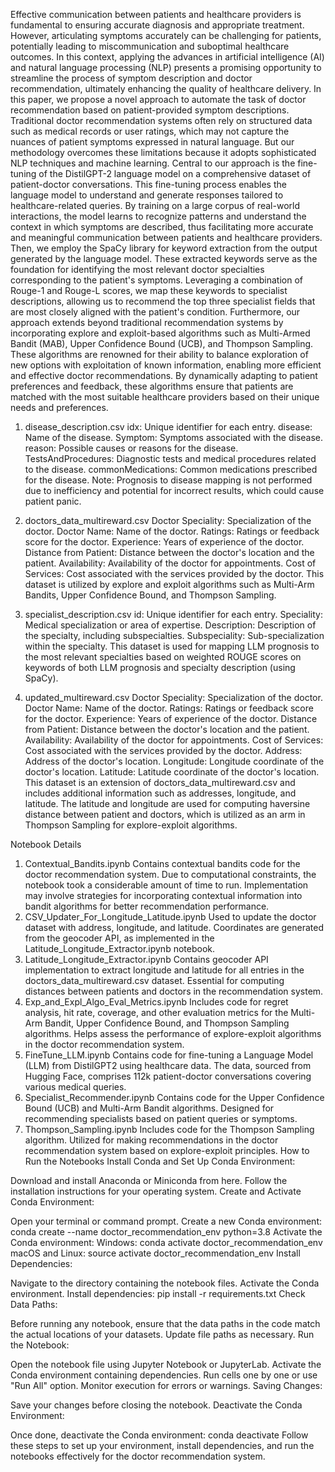Effective communication between patients and healthcare providers is fundamental to ensuring accurate diagnosis and appropriate treatment. However, articulating symptoms accurately can be challenging for patients, potentially leading to miscommunication and suboptimal healthcare outcomes. In this context, applying the advances in artificial intelligence (AI) and natural language processing (NLP) presents a promising opportunity to streamline the process of symptom description and doctor recommendation, ultimately enhancing the quality of healthcare delivery. In this paper, we propose a novel approach to automate the task of doctor recommendation based on patient-provided symptom descriptions. Traditional doctor recommendation systems often rely on structured data such as medical records or user ratings, which may not capture the nuances of patient symptoms expressed in natural language. But our methodology overcomes these limitations because it adopts sophisticated NLP techniques and machine learning. Central to our approach is the fine-tuning of the DistilGPT-2 language model on a comprehensive dataset of patient-doctor conversations. This fine-tuning process enables the language model to understand and generate responses tailored to healthcare-related queries. By training on a large corpus of real-world interactions, the model learns to recognize patterns and understand the context in which symptoms are described, thus facilitating more accurate and meaningful communication between patients and healthcare providers. Then, we employ the SpaCy library for keyword extraction from the output generated by the language model. These extracted keywords serve as the foundation for identifying the most relevant doctor specialties corresponding to the patient's symptoms. Leveraging a combination of Rouge-1 and Rouge-L scores, we map these keywords to specialist descriptions, allowing us to recommend the top three specialist fields that are most closely aligned with the patient's condition. Furthermore, our approach extends beyond traditional recommendation systems by incorporating explore and exploit-based algorithms such as Multi-Armed Bandit (MAB), Upper Confidence Bound (UCB), and Thompson Sampling. These algorithms are renowned for their ability to balance exploration of new options with exploitation of known information, enabling more efficient and effective doctor recommendations. By dynamically adapting to patient preferences and feedback, these algorithms ensure that patients are matched with the most suitable healthcare providers based on their unique needs and preferences.

1) disease_description.csv
idx: Unique identifier for each entry.
disease: Name of the disease.
Symptom: Symptoms associated with the disease.
reason: Possible causes or reasons for the disease.
TestsAndProcedures: Diagnostic tests and medical procedures related to the disease.
commonMedications: Common medications prescribed for the disease.
Note: Prognosis to disease mapping is not performed due to inefficiency and potential for incorrect results, which could cause patient panic.

2) doctors_data_multireward.csv
Doctor Speciality: Specialization of the doctor.
Doctor Name: Name of the doctor.
Ratings: Ratings or feedback score for the doctor.
Experience: Years of experience of the doctor.
Distance from Patient: Distance between the doctor's location and the patient.
Availability: Availability of the doctor for appointments.
Cost of Services: Cost associated with the services provided by the doctor.
This dataset is utilized by explore and exploit algorithms such as Multi-Arm Bandits, Upper Confidence Bound, and Thompson Sampling.

3) specialist_description.csv
id: Unique identifier for each entry.
Speciality: Medical specialization or area of expertise.
Description: Description of the specialty, including subspecialties.
Subspeciality: Sub-specialization within the specialty.
This dataset is used for mapping LLM prognosis to the most relevant specialties based on weighted ROUGE scores on keywords of both LLM prognosis and specialty description (using SpaCy).

4) updated_multireward.csv
Doctor Speciality: Specialization of the doctor.
Doctor Name: Name of the doctor.
Ratings: Ratings or feedback score for the doctor.
Experience: Years of experience of the doctor.
Distance from Patient: Distance between the doctor's location and the patient.
Availability: Availability of the doctor for appointments.
Cost of Services: Cost associated with the services provided by the doctor.
Address: Address of the doctor's location.
Longitude: Longitude coordinate of the doctor's location.
Latitude: Latitude coordinate of the doctor's location.
This dataset is an extension of doctors_data_multireward.csv and includes additional information such as addresses, longitude, and latitude. The latitude and longitude are used for computing haversine distance between patient and doctors, which is utilized as an arm in Thompson Sampling for explore-exploit algorithms.

Notebook Details
1) Contextual_Bandits.ipynb
Contains contextual bandits code for the doctor recommendation system.
Due to computational constraints, the notebook took a considerable amount of time to run.
Implementation may involve strategies for incorporating contextual information into bandit algorithms for better recommendation performance.
2) CSV_Updater_For_Longitude_Latitude.ipynb
Used to update the doctor dataset with address, longitude, and latitude.
Coordinates are generated from the geocoder API, as implemented in the Latitude_Longitude_Extractor.ipynb notebook.
3) Latitude_Longitude_Extractor.ipynb
Contains geocoder API implementation to extract longitude and latitude for all entries in the doctors_data_multireward.csv dataset.
Essential for computing distances between patients and doctors in the recommendation system.
4) Exp_and_Expl_Algo_Eval_Metrics.ipynb
Includes code for regret analysis, hit rate, coverage, and other evaluation metrics for the Multi-Arm Bandit, Upper Confidence Bound, and Thompson Sampling algorithms.
Helps assess the performance of explore-exploit algorithms in the doctor recommendation system.
5) FineTune_LLM.ipynb
Contains code for fine-tuning a Language Model (LLM) from DistilGPT2 using healthcare data.
The data, sourced from Hugging Face, comprises 112k patient-doctor conversations covering various medical queries.
6) Specialist_Recommender.ipynb
Contains code for the Upper Confidence Bound (UCB) and Multi-Arm Bandit algorithms.
Designed for recommending specialists based on patient queries or symptoms.
7) Thompson_Sampling.ipynb
Includes code for the Thompson Sampling algorithm.
Utilized for making recommendations in the doctor recommendation system based on explore-exploit principles.
How to Run the Notebooks
Install Conda and Set Up Conda Environment:

Download and install Anaconda or Miniconda from here.
Follow the installation instructions for your operating system.
Create and Activate Conda Environment:

Open your terminal or command prompt.
Create a new Conda environment:
conda create --name doctor_recommendation_env python=3.8
Activate the Conda environment:
Windows: conda activate doctor_recommendation_env
macOS and Linux: source activate doctor_recommendation_env
Install Dependencies:

Navigate to the directory containing the notebook files.
Activate the Conda environment.
Install dependencies:
pip install -r requirements.txt
Check Data Paths:

Before running any notebook, ensure that the data paths in the code match the actual locations of your datasets.
Update file paths as necessary.
Run the Notebook:

Open the notebook file using Jupyter Notebook or JupyterLab.
Activate the Conda environment containing dependencies.
Run cells one by one or use "Run All" option.
Monitor execution for errors or warnings.
Saving Changes:

Save your changes before closing the notebook.
Deactivate the Conda Environment:

Once done, deactivate the Conda environment:
conda deactivate
Follow these steps to set up your environment, install dependencies, and run the notebooks effectively for the doctor recommendation system.
